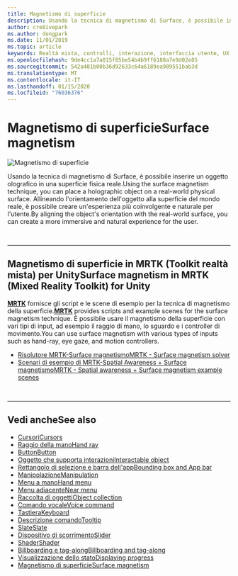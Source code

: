 ```yaml
---
title: Magnetismo di superficie
description: Usando la tecnica di magnetismo di Surface, è possibile inserire un oggetto olografico in una superficie fisica reale.
author: cre8ivepark
ms.author: dongpark
ms.date: 11/01/2019
ms.topic: article
keywords: Realtà mista, controlli, interazione, interfaccia utente, UX
ms.openlocfilehash: 9de4cc1a7a015f85be54b4b9ff6188a7e9d02e85
ms.sourcegitcommit: 542a481b00b36d92633c64a6189ea989551bab3d
ms.translationtype: MT
ms.contentlocale: it-IT
ms.lasthandoff: 01/15/2020
ms.locfileid: "76036376"
---
```

# <a name="surface-magnetism"></a><span data-ttu-id="ed72d-104">Magnetismo di superficie</span><span class="sxs-lookup"><span data-stu-id="ed72d-104">Surface magnetism</span></span>

![Magnetismo di superficie](images/UX/MRTK_SurfaceMagnetism.gif)

<span data-ttu-id="ed72d-106">Usando la tecnica di magnetismo di Surface, è possibile inserire un oggetto olografico in una superficie fisica reale.</span><span class="sxs-lookup"><span data-stu-id="ed72d-106">Using the surface magnetism technique, you can place a holographic object on a real-world physical surface.</span></span> <span data-ttu-id="ed72d-107">Allineando l'orientamento dell'oggetto alla superficie del mondo reale, è possibile creare un'esperienza più coinvolgente e naturale per l'utente.</span><span class="sxs-lookup"><span data-stu-id="ed72d-107">By aligning the object's orientation with the real-world surface, you can create a more immersive and natural experience for the user.</span></span>

<br>

---

## <a name="surface-magnetism-in-mrtk-mixed-reality-toolkit-for-unity"></a><span data-ttu-id="ed72d-108">Magnetismo di superficie in MRTK (Toolkit realtà mista) per Unity</span><span class="sxs-lookup"><span data-stu-id="ed72d-108">Surface magnetism in MRTK (Mixed Reality Toolkit) for Unity</span></span>
<span data-ttu-id="ed72d-109">**[MRTK](https://github.com/Microsoft/MixedRealityToolkit-Unity)** fornisce gli script e le scene di esempio per la tecnica di magnetismo della superficie.</span><span class="sxs-lookup"><span data-stu-id="ed72d-109">**[MRTK](https://github.com/Microsoft/MixedRealityToolkit-Unity)** provides scripts and example scenes for the surface magnetism technique.</span></span> <span data-ttu-id="ed72d-110">È possibile usare il magnetismo della superficie con vari tipi di input, ad esempio il raggio di mano, lo sguardo e i controller di movimento.</span><span class="sxs-lookup"><span data-stu-id="ed72d-110">You can use surface magnetism with various types of inputs such as hand-ray, eye gaze, and motion controllers.</span></span>

* [<span data-ttu-id="ed72d-111">Risolutore MRTK-Surface magnetismo</span><span class="sxs-lookup"><span data-stu-id="ed72d-111">MRTK - Surface magnetism solver</span></span>](https://microsoft.github.io/MixedRealityToolkit-Unity/Documentation/README_Solver.html#surfacemagnetism)
* [<span data-ttu-id="ed72d-112">Scenari di esempio di MRTK-Spatial Awareness + Surface magnetismo</span><span class="sxs-lookup"><span data-stu-id="ed72d-112">MRTK - Spatial awareness + Surface magnetism example scenes</span></span>](https://github.com/microsoft/MixedRealityToolkit-Unity/blob/mrtk_development/Assets/MixedRealityToolkit.Examples/Demos/Solvers/Scenes/SurfaceMagnetismSpatialAwarenessExample.unity)


<br>

---

## <a name="see-also"></a><span data-ttu-id="ed72d-113">Vedi anche</span><span class="sxs-lookup"><span data-stu-id="ed72d-113">See also</span></span>

* [<span data-ttu-id="ed72d-114">Cursori</span><span class="sxs-lookup"><span data-stu-id="ed72d-114">Cursors</span></span>](cursors.md)
* [<span data-ttu-id="ed72d-115">Raggio della mano</span><span class="sxs-lookup"><span data-stu-id="ed72d-115">Hand ray</span></span>](point-and-commit.md)
* [<span data-ttu-id="ed72d-116">Button</span><span class="sxs-lookup"><span data-stu-id="ed72d-116">Button</span></span>](button.md)
* [<span data-ttu-id="ed72d-117">Oggetto che supporta interazioni</span><span class="sxs-lookup"><span data-stu-id="ed72d-117">Interactable object</span></span>](interactable-object.md)
* [<span data-ttu-id="ed72d-118">Rettangolo di selezione e barra dell'app</span><span class="sxs-lookup"><span data-stu-id="ed72d-118">Bounding box and App bar</span></span>](app-bar-and-bounding-box.md)
* [<span data-ttu-id="ed72d-119">Manipolazione</span><span class="sxs-lookup"><span data-stu-id="ed72d-119">Manipulation</span></span>](direct-manipulation.md)
* [<span data-ttu-id="ed72d-120">Menu a mano</span><span class="sxs-lookup"><span data-stu-id="ed72d-120">Hand menu</span></span>](hand-menu.md)
* [<span data-ttu-id="ed72d-121">Menu adiacente</span><span class="sxs-lookup"><span data-stu-id="ed72d-121">Near menu</span></span>](near-menu.md)
* [<span data-ttu-id="ed72d-122">Raccolta di oggetti</span><span class="sxs-lookup"><span data-stu-id="ed72d-122">Object collection</span></span>](object-collection.md)
* [<span data-ttu-id="ed72d-123">Comando vocale</span><span class="sxs-lookup"><span data-stu-id="ed72d-123">Voice command</span></span>](voice-input.md)
* [<span data-ttu-id="ed72d-124">Tastiera</span><span class="sxs-lookup"><span data-stu-id="ed72d-124">Keyboard</span></span>](keyboard.md)
* [<span data-ttu-id="ed72d-125">Descrizione comando</span><span class="sxs-lookup"><span data-stu-id="ed72d-125">Tooltip</span></span>](tooltip.md)
* [<span data-ttu-id="ed72d-126">Slate</span><span class="sxs-lookup"><span data-stu-id="ed72d-126">Slate</span></span>](slate.md)
* [<span data-ttu-id="ed72d-127">Dispositivo di scorrimento</span><span class="sxs-lookup"><span data-stu-id="ed72d-127">Slider</span></span>](slider.md)
* [<span data-ttu-id="ed72d-128">Shader</span><span class="sxs-lookup"><span data-stu-id="ed72d-128">Shader</span></span>](shader.md)
* [<span data-ttu-id="ed72d-129">Billboarding e tag-along</span><span class="sxs-lookup"><span data-stu-id="ed72d-129">Billboarding and tag-along</span></span>](billboarding-and-tag-along.md)
* [<span data-ttu-id="ed72d-130">Visualizzazione dello stato</span><span class="sxs-lookup"><span data-stu-id="ed72d-130">Displaying progress</span></span>](progress.md)
* [<span data-ttu-id="ed72d-131">Magnetismo di superficie</span><span class="sxs-lookup"><span data-stu-id="ed72d-131">Surface magnetism</span></span>](surface-magnetism.md)
